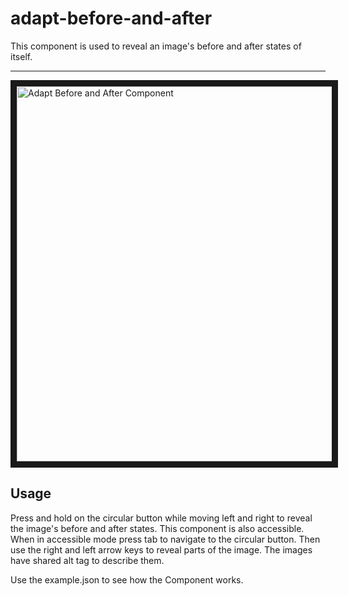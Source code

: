 # adapt-before-and-after  

This component is used to reveal an image's before and after states of itself. 

---

<img src="https://raw.githubusercontent.com/mike-st/adapt-before-and-after/master/before-after-screen.gif" alt="Adapt Before and After Component" width="768" height="600" border="10" />

## Usage

Press and hold on the circular button while moving left and right to reveal the image's before and after states. This component is also accessible. When in accessible mode press tab to navigate to the circular button. Then use the right and left arrow keys to reveal parts of the image. The images have shared alt tag to describe them.

Use the example.json to see how the Component works.